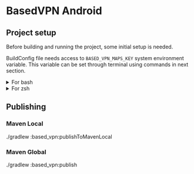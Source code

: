 # BasedVPN Android

## Project setup

Before building and running the project, some initial setup is needed.

BuildConfig file needs access to `BASED_VPN_MAPS_KEY` system environment variable. This variable can be set through terminal using commands in next section.

<details><summary>For bash</summary>
<p>

### For bash:

1. Open `~/.bash_profile` file with preferred editor
   ```
   nano ~/.bash_profile
   vim ~/.bash_profile
   vi ~/.bash_profile
   ```
2. Add `export BASED_VPN_MAPS_KEY=XXXX`
3. Save file
4. Execute `source ~/.bash_profile`to load environmental variables into current session
5. Execute `printenv` to check if variable is set

For more detailed explanation check out [Set evrionmental variable in BASH](https://youngstone89.medium.com/setting-up-environment-variables-in-mac-os-28e5941c771c).


</p>
</details>

<details><summary>For zsh</summary>
<p>

### For zsh:

1. Open `~/.zshrc` file with preferred editor
```
   nano ~/.zshrc
   vim ~/.zshrc
   vi ~/.zshrc
   ```
2. Add `export BASED_VPN_MAPS_KEY=XXXX`
3. Save file
4. Execute `source ~/.zshrc`to load environmental variables into current session
5. Execute `printenv` to check if variable is set

For more detailed explanation check out [Set evrionmental variable in ZSH](https://linuxhint.com/set-environment-variable-zsh/).

</p>
</details>

## Publishing

### Maven Local
./gradlew :based_vpn:publishToMavenLocal

### Maven Global
./gradlew :based_vpn:publish
